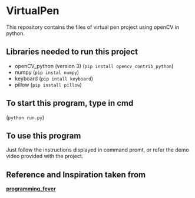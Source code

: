 # VirtualPen

This repository contains the files of virtual pen project using openCV in python.

## Libraries needed to run this project

- openCV_python (version 3) (`pip install opencv_contrib_python`)
- numpy  (`pip instal numpy`)
- keyboard (`pip intall keyboard`)
- pillow (`pip install pillow`)

## To start this program, type in cmd

(`python run.py`)

## To use this program

Just follow the instructions displayed in command promt, or refer the demo video provided with the project.

## Reference and Inspiration taken from

**[programming_fever](https://github.com/GeekyPRAVEE/OpenCV-Projects/tree/master/Virtual%20Pen)**
